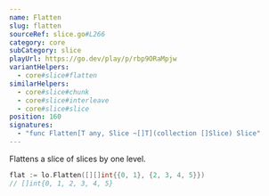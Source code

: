 ```yaml
---
name: Flatten
slug: flatten
sourceRef: slice.go#L266
category: core
subCategory: slice
playUrl: https://go.dev/play/p/rbp9ORaMpjw
variantHelpers:
  - core#slice#flatten
similarHelpers:
  - core#slice#chunk
  - core#slice#interleave
  - core#slice#slice
position: 160
signatures:
  - "func Flatten[T any, Slice ~[]T](collection []Slice) Slice"
---
```


Flattens a slice of slices by one level.

```go
flat := lo.Flatten([][]int{{0, 1}, {2, 3, 4, 5}})
// []int{0, 1, 2, 3, 4, 5}
```
